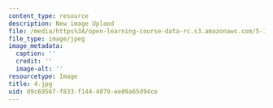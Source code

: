 ```yaml
---
content_type: resource
description: New image Uplaod
file: /media/https%3A/open-learning-course-data-rc.s3.amazonaws.com/5-112-principles-of-chemical-science-fall-2005/d9c69567f833f1444079ee09a65d94ce_4.jpg
file_type: image/jpeg
image_metadata:
  caption: ''
  credit: ''
  image-alt: ''
resourcetype: Image
title: 4.jpg
uid: d9c69567-f833-f144-4079-ee09a65d94ce
---
```

